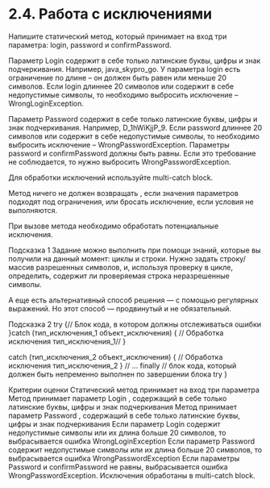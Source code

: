 # 2.4. Работа с исключениями


Напишите статический метод, который принимает на вход три параметра:
login, password и confirmPassword.


Параметр Login содержит в себе только латинские буквы, цифры и знак подчеркивания.
Например, java_skypro_go. 
У параметра login есть ограничение по длине – он должен быть равен или меньше 20 символов.
Если login длиннее 20 символов или содержит в себе недопустимые символы,
то необходимо выбросить исключение – WrongLoginException.

Параметр Password содержит в себе только латинские буквы, цифры и знак подчеркивания. 
Например, D_1hWiKjjP_9. 
Если password длиннее 20 символов или содержит в себе недопустимые символы,
то необходимо выбросить исключение – WrongPasswordException.
Параметры password и confirmPassword должны быть равны.
Если это требование не соблюдается, то нужно выбросить WrongPasswordException.

Для обработки исключений используйте multi-catch block.

Метод ничего не должен возвращать , если значения параметров подходят под ограничения,
или бросать исключение, если условия не выполняются.

При вызове метода необходимо обработать потенциальные исключения.

Подсказка 1
Задание можно выполнить при помощи знаний,
которые вы получили на данный момент: циклы и строки. 
Нужно задать строку/массив разрешенных символов, и, используя проверку в цикле,
определить, содержит ли проверяемая строка неразрешенные символы.

А еще есть альтернативный способ решения — с помощью регулярных выражений.
Но этот способ — продвинутый и не обязательный.

Подсказка 2
try {// Блок кода, в котором должны отслеживаться ошибки
}catch (тип_исключения_1 объект_исключения) {
// Обработка исключения тип_исключения_1// }

catch (тип_исключения_2 объект_исключения) {
// Обработка исключения тип_исключения_2
}
// ...
finally
// блок кода, который должен быть непременно выполнен по завершении блока try
}


Критерии оценки
Статический метод принимает на вход три параметра
Метод принимает параметр Login , содержащий в себе только латинские буквы, цифры и знак подчеркивания
Метод принимает параметр Password , содержащий в себе только латинские буквы, цифры и знак подчеркивания
Если параметр Login содержит недопустимые символы или их длина больше 20 символов, то выбрасывается ошибка WrongLoginException
Если параметр Password содержит недопустимые символы или их длина больше 20 символов, то выбрасывается ошибка WrongPasswordException
Если параметры Password и confirmPassword  не равны, выбрасывается ошибка WrongPasswordException.
Исключения обработаны в multi-catch block.